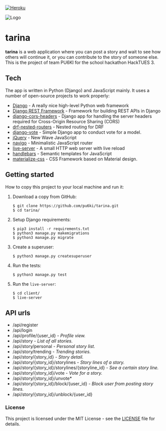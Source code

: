 [![Heroku](http://heroku-badge.herokuapp.com/?app=tarina&style=flat&root=/static/images/default.jpg)](https://tarina.herokuapp.com/api/register)

![Logo](https://raw.githubusercontent.com/pu6ki/tarina/master/client/images/tarina_logo.jpg)


# tarina

**tarina** is a web application where you can post a story and wait to see how others will continue it, or you can contribute to the story of someone else.
This is the project of team PU6KI for the school hackathon HackTUES 3.


## Tech

The app is written in Python (Django) and JavaScript mainly. It uses a number of open-source projects to work properly:

* [Django](https://github.com/django/django) - A really nice high-level Python web framework
* [Django REST Framework](https://github.com/tomchristie/django-rest-framework) - Framework for building REST APIs in Django
* [django-cors-headers](https://github.com/ottoyiu/django-cors-headers) - Django app for handling the server headers required for Cross-Origin Resource Sharing (CORS)
* [drf-nested-routers](https://github.com/alanjds/drf-nested-routers) - Nested routing for DRF
* [django-vote](https://github.com/shanbay/django-vote) - Simple Django app to conduct vote for a model.
* [jQuery](https://github.com/jquery/jquery) - New Wave JavaScript
* [navigo](https://github.com/krasimir/navigo) - Minimalistic JavaScript router
* [live-server](https://github.com/tapio/live-server) - A small HTTP web server with live reload
* [handlebars](https://github.com/wycats/handlebars.js/) - Semantic templates for JavaScript
* [materialize-css](https://github.com/Dogfalo/materialize) - CSS Framework based on Material design.


## Getting started

How to copy this project to your local machine and run it:

1. Download a copy from GitHub:

    ```
    $ git clone https://github.com/pu6ki/tarina.git
    $ cd tarina/
    ```

2. Setup Django requirements:

    ```
    $ pip3 install -r requirements.txt
    $ python3 manage.py makemigrations
    $ python3 manage.py migrate
    ```

3. Create a superuser:

    ```
    $ python3 manage.py createsuperuser
    ```

4. Run the tests:

    ```
    $ python3 manage.py test
    ```

5. Run the `live-server`:

    ```
    $ cd client/
    $ live-server
    ```


## API urls

* /api/register
* /api/login
* /api/profile/{user_id} - *Profile view.*
* /api/story - *List of all stories.*
* /api/story/personal - *Personal story list.*
* /api/story/trending - *Trending stories.*
* /api/story/{story_id} - *Story detail.*
* /api/story/{story_id}/storylines - *Story lines of a story.*
* /api/story/{story_id}/storylines/{storyline_id} - *See a certain story line.*
* /api/story/{story_id}/vote - *Vote for a story.*
* /api/story/{story_id}/unvote*
* /api/story/{story_id}/block/{user_id} - *Block user from posting story lines.*
* /api/story/{story_id}/unblock/{user_id}


### License

This project is licensed under the MIT License - see the [LICENSE](LICENSE) file for details.